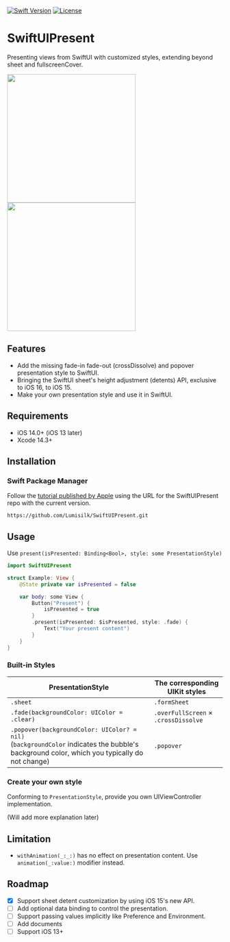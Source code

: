 [![Swift Version][swift-image]][swift-url]
[![License][license-image]][license-url]

# SwiftUIPresent

Presenting views from SwiftUI with customized styles, extending beyond sheet and fullscreenCover.

<p align="row">
<img src= "https://github.com/Lumisilk/SwiftUIPresent/assets/11924267/00605e81-4f51-4a06-9cc2-b1a2eb1688f4" width="300" >
<img src= "https://github.com/Lumisilk/SwiftUIPresent/assets/11924267/94f4fabf-348b-4515-b407-9b13f686ebe1" width="300" >
</p>

## Features

- Add the missing fade-in fade-out (crossDissolve) and popover presentation style to SwiftUI.
- Bringing the SwiftUI sheet's height adjustment (detents) API, exclusive to iOS 16, to iOS 15.
- Make your own presentation style and use it in SwiftUI.

## Requirements

- iOS 14.0+ (iOS 13 later)
- Xcode 14.3+

## Installation

### Swift Package Manager

Follow the [tutorial published by Apple](https://developer.apple.com/documentation/xcode/adding_package_dependencies_to_your_app) using the URL for the SwiftUIPresent repo with the current version.

`https://github.com/Lumisilk/SwiftUIPresent.git`

## Usage

Use `present(isPresented: Binding<Bool>, style: some PresentationStyle)`

```swift
import SwiftUIPresent

struct Example: View {
    @State private var isPresented = false

    var body: some View {
        Button("Present") {
            isPresented = true
        }
        .present(isPresented: $isPresented, style: .fade) {
            Text("Your present content")
        }
    }
}
```

### Built-in Styles

| PresentationStyle                                            | The corresponding UIKit styles       |
| ------------------------------------------------------------ | ------------------------------------ |
| `.sheet`                                                     | `.formSheet`                         |
| `.fade(backgroundColor: UIColor = .clear)`                   | `.overFullScreen` × `.crossDissolve` |
| `.popover(backgroundColor: UIColor? = nil)`<br /> (`backgroundColor` indicates the bubble's background color, which you typically do not change) | `.popover`                           |

### Create your own style

Conforming to  `PresentationStyle`, provide you own UIViewController implementation.

(Will add more explanation later)

## Limitation

- `withAnimation(_:_:)` has no effect on presentation content. Use `animation(_:value:)` modifier instead.

## Roadmap

- [x] Support sheet detent customization by using iOS 15's new API.
- [ ] Add optional data binding to control the presentation.
- [ ] Support passing values implicitly like Preference and Environment.
- [ ] Add documents
- [ ] Support iOS 13+

[swift-image]: https://img.shields.io/badge/swift-5.8-orange.svg
[swift-url]: https://swift.org/
[license-image]: https://img.shields.io/badge/License-MIT-blue.svg
[license-url]: LICENSE
